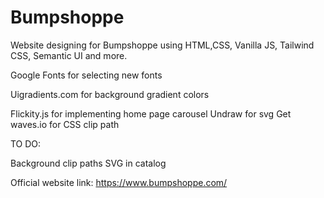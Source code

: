 # Bumpshoppe

Website designing for Bumpshoppe using HTML,CSS, Vanilla JS, Tailwind CSS, Semantic UI and more.

Google Fonts for selecting new fonts

Uigradients.com for background gradient colors

Flickity.js for implementing home page carousel
Undraw for svg
Get waves.io for CSS clip path

TO DO:

Background clip paths
SVG in catalog

Official website link: https://www.bumpshoppe.com/
